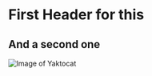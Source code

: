 # First Header for this

## And a second one

![Image of Yaktocat](https://octodex.github.com/images/yaktocat.png)

